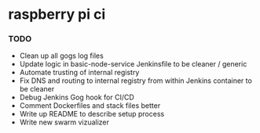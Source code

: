 # raspberry pi ci

### TODO
* Clean up all gogs log files
* Update logic in basic-node-service Jenkinsfile to be cleaner / generic
* Automate trusting of internal registry
* Fix DNS and routing to internal registry from within Jenkins container to be cleaner
* Debug Jenkins Gog hook for CI/CD
* Comment Dockerfiles and stack files better
* Write up README to describe setup process
* Write new swarm vizualizer
